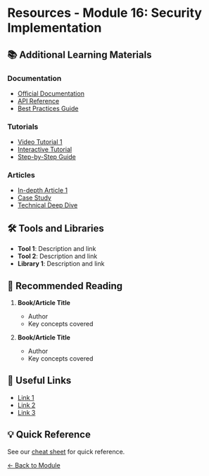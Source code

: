 # Resources - Module 16: Security Implementation

## 📚 Additional Learning Materials

### Documentation
- [Official Documentation](#)
- [API Reference](#)
- [Best Practices Guide](#)

### Tutorials
- [Video Tutorial 1](#)
- [Interactive Tutorial](#)
- [Step-by-Step Guide](#)

### Articles
- [In-depth Article 1](#)
- [Case Study](#)
- [Technical Deep Dive](#)

## 🛠️ Tools and Libraries

- **Tool 1**: Description and link
- **Tool 2**: Description and link
- **Library 1**: Description and link

## 📖 Recommended Reading

1. **Book/Article Title**
   - Author
   - Key concepts covered

2. **Book/Article Title**
   - Author
   - Key concepts covered

## 🔗 Useful Links

- [Link 1](useful-links.md)
- [Link 2](useful-links.md)
- [Link 3](useful-links.md)

## 💡 Quick Reference

See our [cheat sheet](cheat-sheet.md) for quick reference.

[← Back to Module](../README.md)

